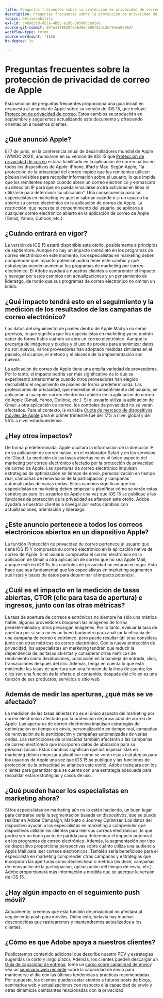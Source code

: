 ```yaml
---
title: Preguntas frecuentes sobre la protección de privacidad de correo de Apple
description: Preguntas frecuentes sobre la protección de privacidad de correo de Apple
topics: Deliverability
exl-id: c4b9839d-db1a-4bbc-a1d5-385dddca95a8
source-git-commit: 994e31f8038f2a6d9ec986f93dc2640e6a8796d7
workflow-type: tm+mt
source-wordcount: '1106'
ht-degree: 1%

---
```


# Preguntas frecuentes sobre la protección de privacidad de correo de Apple

Esta sección de preguntas frecuentes proporciona una guía inicial en respuesta al anuncio de Apple sobre su versión de iOS 15, que incluye: [Protección de privacidad de correo](https://www.apple.com/newsroom/2021/06/apple-advances-its-privacy-leadership-with-ios-15-ipados-15-macos-monterey-and-watchos-8/). Estos cambios se producirán en septiembre y seguiremos actualizando este documento y ofreciendo orientación a nuestros clientes.

## ¿Qué anunció Apple?

El 7 de junio, en la conferencia anual de desarrolladores mundial de Apple (WWDC 2021), anunciaron en su versión de iOS 15 que [Protección de privacidad de correo](https://www.apple.com/newsroom/2021/06/apple-advances-its-privacy-leadership-with-ios-15-ipados-15-macos-monterey-and-watchos-8/) estaría habilitado en la aplicación de correo nativa en todos los dispositivos de Apple: iPhone, iPad y Mac. Según Apple, &quot;la protección de la privacidad del correo impide que los remitentes utilicen píxeles invisibles para recopilar información sobre el usuario, lo que impide que los remitentes sepan cuándo abren un correo electrónico y enmascara su dirección IP para que no pueda vincularse a otra actividad en línea ni utilizarse para determinar su ubicación&quot;. Una consecuencia para los especialistas en marketing es que no sabrían cuándo o si un usuario ha abierto su correo electrónico en la aplicación de correo de Apple. La restricción, que necesita el consentimiento del usuario, se aplicaría a cualquier correo electrónico abierto en la aplicación de correo de Apple (Gmail, Yahoo, Outlook, etc.).

## ¿Cuándo entrará en vigor?

La versión de iOS 15 estará disponible este otoño, posiblemente a principios de septiembre. Aunque no hay un impacto inmediato en los programas de correo electrónico en este momento, los especialistas en marketing deben comprender qué impacto potencial podría tener este cambio y qué estrategias pueden aumentar los programas de marketing por correo electrónico. El Adobe ayudará a nuestros clientes a comprender el impacto y navegar por estos cambios con actualizaciones y un pensamiento de liderazgo, de modo que sus programas de correo electrónico no omitan un latido.

## ¿Qué impacto tendrá esto en el seguimiento y la medición de los resultados de las campañas de correo electrónico?

Los datos del seguimiento de píxeles dentro de Apple Mail ya no serán precisos, lo que significa que los especialistas en marketing ya no podrán saber de forma fiable cuándo se abre un correo electrónico. Aunque la precarga de imágenes y píxeles y el uso de proxies para anonimizar datos no son nuevos, varios proveedores han adoptado medidas similares en el pasado, el alcance, el método y el alcance de la implementación son nuevos.

La aplicación de correo de Apple tiene una amplia variedad de proveedores. Por lo tanto, el impacto podría ser más significativo de lo que se experimentó anteriormente cuando otros proveedores han elegido deshabilitar el seguimiento de píxeles de forma predeterminada. Las protecciones de privacidad, que necesitan el consentimiento del usuario, se aplicarían a cualquier correo electrónico abierto en la aplicación de correo de Apple (Gmail, Yahoo, Outlook, etc.). Si el usuario utiliza la aplicación de Gmail u otra aplicación de correo, los controles de privacidad no se verán afectados. Para el contexto, la variable [Cuota de mercado de dispositivos móviles de Apple](https://www.counterpointresearch.com/global-smartphone-share/) para el primer trimestre fue del 17% a nivel global y del 55% a nivel estadounidense.

## ¿Hay otros impactos?

De forma predeterminada, Apple ocultará la información de la dirección IP en su aplicación de correo nativa, en el explorador Safari y en los servicios de iCloud. La medición de las tasas abiertas no es el único aspecto del marketing por correo electrónico afectado por la protección de privacidad de correo de Apple. Las aperturas de correo electrónico impulsan estrategias de optimización en tiempo de envío, personalización en tiempo real, campañas de renovación de la participación y campañas automatizadas de varias ondas. Estos cambios significan que los especialistas en marketing deben empezar a planificar cómo se verán estas estrategias para los usuarios de Apple una vez que iOS 15 se publique y las funciones de protección de la privacidad se afiancen este otoño. Adobe ayudará a nuestros clientes a navegar por estos cambios con actualizaciones, orientación y liderazgo.

## ¿Este anuncio pertenece a todos los correos electrónicos abiertos en un dispositivo Apple?

La función Protección de privacidad de correo pertenece al usuario que tiene iOS 15 Y comprueba su correo electrónico en la aplicación nativa de correo de Apple. Si el usuario comprueba el correo electrónico en la aplicación de Gmail u otra aplicación de correo que no sea Apple Mail, aunque esté en iOS 15, los controles de privacidad no estarán en vigor. Esto hace que sea fundamental que los especialistas en marketing segmenten sus listas y bases de datos para determinar el impacto potencial.

## ¿Cuál es el impacto en la medición de tasas abiertas, CTOR (clic para tasa de apertura) e ingresos, junto con las otras métricas?

La tasa de apertura de correos electrónicos no siempre ha sido una métrica fiable: algunos proveedores bloquean las imágenes de forma predeterminada y otros precargan imágenes. Por lo tanto, evaluar la tasa de apertura por sí solo no es un buen barómetro para analizar la eficacia de una campaña de correo electrónico, pero puede resultar útil si se considera junto con otras métricas de correo electrónico. Con la nueva protección de privacidad, los especialistas en marketing tendrán que reducir la dependencia de las tasas abiertas y considerar otras métricas de rendimiento como devoluciones, colocación en la bandeja de entrada, clics, transacciones después del clic. Además, tenga en cuenta lo que está midiendo: las tasas de apertura son una función de la línea de asunto; los clics son una función de la oferta o el contenido; después del clic en es una función de sus productos, servicios o sitio web.

## Además de medir las aperturas, ¿qué más se ve afectado?

La medición de las tasas abiertas no es el único aspecto del marketing por correo electrónico afectado por la protección de privacidad de correo de Apple. Las aperturas de correo electrónico impulsan estrategias de optimización en tiempo de envío, personalización en tiempo real, campañas de renovación de la participación y campañas automatizadas de varias ondas. Las restricciones de privacidad también afectarán a las campañas de correo electrónico que incorporen datos de ubicación para su personalización. Estos cambios significan que los especialistas en marketing deben empezar a planificar cómo se verán estas estrategias para los usuarios de Apple una vez que iOS 15 se publique y las funciones de protección de la privacidad se afiancen este otoño. Adobe trabajará con los clientes para garantizar que se cuenta con una estrategia adecuada para respaldar estas estrategias y casos de uso.

## ¿Qué pueden hacer los especialistas en marketing ahora?

Si los especialistas en marketing aún no lo están haciendo, un buen lugar para centrarse sería la segmentación basada en dispositivos, que se puede realizar en Adobe Campaign, Marketo o Journey Optimizer. Los datos del dispositivo ayudan a los especialistas en marketing a comprender qué dispositivos utilizan los clientes para leer sus correos electrónicos, lo que podría ser un buen punto de partida para determinar el impacto potencial en los programas de correo electrónico. Además, la segmentación por tipo de dispositivo proporciona perspectivas sobre cuánto utiliza una audiencia Apple Mail para leer correos electrónicos. También sería beneficioso para el especialista en marketing comprender otras campañas y estrategias que incorporan las aperturas como déclencheur o métrica (es decir, campañas de renovación de la participación, optimización del tiempo de envío, etc.). Adobe proporcionará más información a medida que se acerque la versión de iOS 15.

## ¿Hay algún impacto en el seguimiento push móvil?

Actualmente, creemos que esta función de privacidad no afectará al seguimiento push para móviles. Dicho esto, todavía hay muchas desconocidas que rastrearemos y mantendremos actualizados a los clientes.

## ¿Cómo es que Adobe apoya a nuestros clientes?

Publicaremos contenido adicional que describe nuestro PDV y estrategias sugeridas (a corto y largo plazo). Además, los clientes pueden descargar un [Guía de capacidad de entrega](../introduction.md), tome un [curso sobre capacidad de envío](http://bit.ly/Deliverability-Course)y vea un [seminario web reciente](https://primetime.bluejeans.com/a2m/events/playback/29edda30-a9b8-4e4b-a460-e829c02c912a) sobre la capacidad de envío para mantenerse al día con las últimas tendencias y prácticas recomendadas. Por supuesto, los clientes pueden estar atentos a futuros posts de blogs, seminarios web y actualizaciones con respecto a la capacidad de envío y otras dinámicas cambiantes relacionadas con la privacidad.
